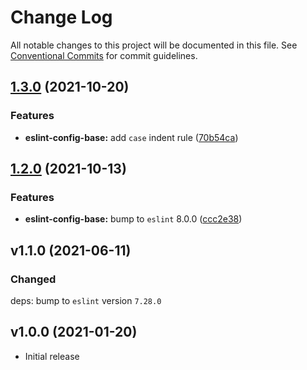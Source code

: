 # Change Log

All notable changes to this project will be documented in this file.
See [Conventional Commits](https://conventionalcommits.org) for commit guidelines.

## [1.3.0](https://github.com/iRaiser/eslint-configs/compare/@iraiser/eslint-config-base@1.2.0...@iraiser/eslint-config-base@1.3.0) (2021-10-20)


### Features

* **eslint-config-base:** add `case` indent rule ([70b54ca](https://github.com/iRaiser/eslint-configs/commit/70b54ca9a64c7fb5aaa9188b00f6f13f63d60b4f))




## [1.2.0](https://github.com/iRaiser/eslint-configs/compare/@iraiser/eslint-config-base@1.1.0...@iraiser/eslint-config-base@1.2.0) (2021-10-13)


### Features

* **eslint-config-base:** bump to `eslint` 8.0.0 ([ccc2e38](https://github.com/iRaiser/eslint-configs/commit/ccc2e38b1ee2359744b88e82fe2f9311cdd62d03))


## v1.1.0 (2021-06-11)

### Changed

deps: bump to `eslint` version `7.28.0`

## v1.0.0 (2021-01-20)

* Initial release
